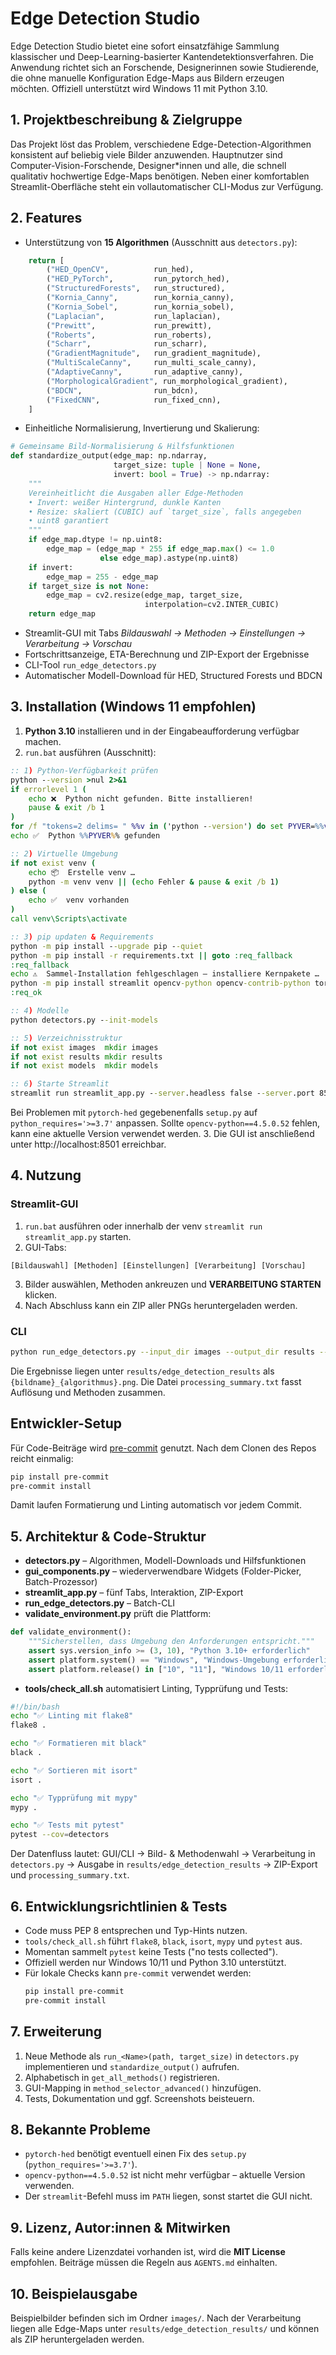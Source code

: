 # Edge Detection Studio

Edge Detection Studio bietet eine sofort einsatzfähige Sammlung klassischer und Deep-Learning-basierter Kantendetektionsverfahren. Die Anwendung richtet sich an Forschende, Designerinnen sowie Studierende, die ohne manuelle Konfiguration Edge-Maps aus Bildern erzeugen möchten. Offiziell unterstützt wird Windows 11 mit Python 3.10.

## 1. Projektbeschreibung & Zielgruppe

Das Projekt löst das Problem, verschiedene Edge-Detection-Algorithmen konsistent auf beliebig viele Bilder anzuwenden. Hauptnutzer sind Computer-Vision-Forschende, Designer*innen und alle, die schnell qualitativ hochwertige Edge-Maps benötigen. Neben einer komfortablen Streamlit-Oberfläche steht ein vollautomatischer CLI-Modus zur Verfügung.

## 2. Features

- Unterstützung von **15 Algorithmen** (Ausschnitt aus `detectors.py`):
```python
    return [
        ("HED_OpenCV",          run_hed),
        ("HED_PyTorch",         run_pytorch_hed),
        ("StructuredForests",   run_structured),
        ("Kornia_Canny",        run_kornia_canny),
        ("Kornia_Sobel",        run_kornia_sobel),
        ("Laplacian",           run_laplacian),
        ("Prewitt",             run_prewitt),
        ("Roberts",             run_roberts),
        ("Scharr",              run_scharr),
        ("GradientMagnitude",   run_gradient_magnitude),
        ("MultiScaleCanny",     run_multi_scale_canny),
        ("AdaptiveCanny",       run_adaptive_canny),
        ("MorphologicalGradient", run_morphological_gradient),
        ("BDCN",                run_bdcn),
        ("FixedCNN",            run_fixed_cnn),
    ]
```
- Einheitliche Normalisierung, Invertierung und Skalierung:
```python
# Gemeinsame Bild-Normalisierung & Hilfsfunktionen
def standardize_output(edge_map: np.ndarray,
                       target_size: tuple | None = None,
                       invert: bool = True) -> np.ndarray:
    """
    Vereinheitlicht die Ausgaben aller Edge-Methoden
    • Invert: weißer Hintergrund, dunkle Kanten
    • Resize: skaliert (CUBIC) auf `target_size`, falls angegeben
    • uint8 garantiert
    """
    if edge_map.dtype != np.uint8:
        edge_map = (edge_map * 255 if edge_map.max() <= 1.0
                    else edge_map).astype(np.uint8)
    if invert:
        edge_map = 255 - edge_map
    if target_size is not None:
        edge_map = cv2.resize(edge_map, target_size,
                              interpolation=cv2.INTER_CUBIC)
    return edge_map
```
- Streamlit-GUI mit Tabs *Bildauswahl → Methoden → Einstellungen → Verarbeitung → Vorschau*
- Fortschrittsanzeige, ETA-Berechnung und ZIP-Export der Ergebnisse
- CLI-Tool `run_edge_detectors.py`
- Automatischer Modell-Download für HED, Structured Forests und BDCN

## 3. Installation (Windows 11 empfohlen)

1. **Python 3.10** installieren und in der Eingabeaufforderung verfügbar machen.
2. `run.bat` ausführen (Ausschnitt):
```bat
:: 1) Python-Verfügbarkeit prüfen
python --version >nul 2>&1
if errorlevel 1 (
    echo ❌  Python nicht gefunden. Bitte installieren!
    pause & exit /b 1
)
for /f "tokens=2 delims= " %%v in ('python --version') do set PYVER=%%v
echo ✅  Python %%PYVER%% gefunden

:: 2) Virtuelle Umgebung
if not exist venv (
    echo 📦  Erstelle venv …
    python -m venv venv || (echo Fehler & pause & exit /b 1)
) else (
    echo ✅  venv vorhanden
)
call venv\Scripts\activate

:: 3) pip updaten & Requirements
python -m pip install --upgrade pip --quiet
python -m pip install -r requirements.txt || goto :req_fallback
:req_fallback
echo ⚠️  Sammel-Installation fehlgeschlagen – installiere Kernpakete …
python -m pip install streamlit opencv-python opencv-contrib-python torch torchvision kornia requests pillow numpy pytorch-hed
:req_ok

:: 4) Modelle
python detectors.py --init-models

:: 5) Verzeichnisstruktur
if not exist images  mkdir images
if not exist results mkdir results
if not exist models  mkdir models

:: 6) Starte Streamlit
streamlit run streamlit_app.py --server.headless false --server.port 8501
```
   Bei Problemen mit `pytorch-hed` gegebenenfalls `setup.py` auf `python_requires='>=3.7'` anpassen. Sollte `opencv-python==4.5.0.52` fehlen, kann eine aktuelle Version verwendet werden.
3. Die GUI ist anschließend unter http://localhost:8501 erreichbar.

## 4. Nutzung

### Streamlit-GUI
1. `run.bat` ausführen oder innerhalb der venv `streamlit run streamlit_app.py` starten.
2. GUI-Tabs:
```
[Bildauswahl] [Methoden] [Einstellungen] [Verarbeitung] [Vorschau]
```
3. Bilder auswählen, Methoden ankreuzen und **VERARBEITUNG STARTEN** klicken.
4. Nach Abschluss kann ein ZIP aller PNGs heruntergeladen werden.

### CLI
```bash
python run_edge_detectors.py --input_dir images --output_dir results --methods Kornia_Canny HED_PyTorch
```
Die Ergebnisse liegen unter `results/edge_detection_results` als `{bildname}_{algorithmus}.png`. Die Datei `processing_summary.txt` fasst Auflösung und Methoden zusammen.

## Entwickler-Setup
Für Code-Beiträge wird [pre-commit](https://pre-commit.com) genutzt. Nach dem
Clonen des Repos reicht einmalig:

```bash
pip install pre-commit
pre-commit install
```

Damit laufen Formatierung und Linting automatisch vor jedem Commit.

## 5. Architektur & Code-Struktur
- **detectors.py** – Algorithmen, Modell-Downloads und Hilfsfunktionen
- **gui_components.py** – wiederverwendbare Widgets (Folder-Picker, Batch-Prozessor)
- **streamlit_app.py** – fünf Tabs, Interaktion, ZIP-Export
- **run_edge_detectors.py** – Batch-CLI
- **validate_environment.py** prüft die Plattform:
```python
def validate_environment():
    """Sicherstellen, dass Umgebung den Anforderungen entspricht."""
    assert sys.version_info >= (3, 10), "Python 3.10+ erforderlich"
    assert platform.system() == "Windows", "Windows-Umgebung erforderlich"
    assert platform.release() in ["10", "11"], "Windows 10/11 erforderlich"
```
- **tools/check_all.sh** automatisiert Linting, Typprüfung und Tests:
```bash
#!/bin/bash
echo "✅ Linting mit flake8"
flake8 .

echo "✅ Formatieren mit black"
black .

echo "✅ Sortieren mit isort"
isort .

echo "✅ Typprüfung mit mypy"
mypy .

echo "✅ Tests mit pytest"
pytest --cov=detectors
```
Der Datenfluss lautet: GUI/CLI → Bild- & Methodenwahl → Verarbeitung in `detectors.py` → Ausgabe in `results/edge_detection_results` → ZIP-Export und `processing_summary.txt`.

## 6. Entwicklungsrichtlinien & Tests
- Code muss PEP 8 entsprechen und Typ-Hints nutzen.
- `tools/check_all.sh` führt `flake8`, `black`, `isort`, `mypy` und `pytest` aus.
- Momentan sammelt `pytest` keine Tests ("no tests collected").
- Offiziell werden nur Windows 10/11 und Python 3.10 unterstützt.
- Für lokale Checks kann `pre-commit` verwendet werden:
  ```bash
  pip install pre-commit
  pre-commit install
  ```

## 7. Erweiterung
1. Neue Methode als `run_<Name>(path, target_size)` in `detectors.py` implementieren und `standardize_output()` aufrufen.
2. Alphabetisch in `get_all_methods()` registrieren.
3. GUI-Mapping in `method_selector_advanced()` hinzufügen.
4. Tests, Dokumentation und ggf. Screenshots beisteuern.

## 8. Bekannte Probleme
- `pytorch-hed` benötigt eventuell einen Fix des `setup.py` (`python_requires='>=3.7'`).
- `opencv-python==4.5.0.52` ist nicht mehr verfügbar – aktuelle Version verwenden.
- Der `streamlit`-Befehl muss im `PATH` liegen, sonst startet die GUI nicht.

## 9. Lizenz, Autor:innen & Mitwirken
Falls keine andere Lizenzdatei vorhanden ist, wird die **MIT License** empfohlen. Beiträge müssen die Regeln aus `AGENTS.md` einhalten.

## 10. Beispielausgabe
Beispielbilder befinden sich im Ordner `images/`. Nach der Verarbeitung liegen alle Edge-Maps unter `results/edge_detection_results/` und können als ZIP heruntergeladen werden.
